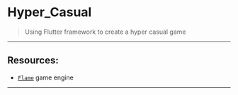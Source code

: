 # Hyper_Casual

> Using Flutter framework to create a hyper casual game

----

## Resources:

 * [`Flame`](https://github.com/luanpotter/flame) game engine


----

<br />